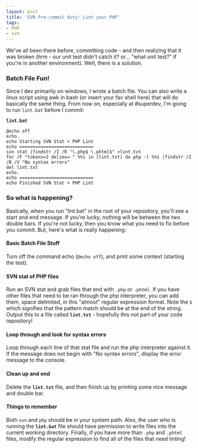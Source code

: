 ```yaml
---
layout: post
title: 'SVN Pre-commit duty: Lint your PHP'
tags:
- PHP
- svn
---
```

We've all been there before, committing code - and then realizing that it was broken (hrm - our unit test didn't catch it?  or... "what unit test?" if you're in another environment).  Well, there is a solution.

### Batch File Fun!

Since I dev primarily on windows, I wrote a batch file.  You can also write a linux script using awk in bash (or insert your fav shell here) that will do basically the same thing.  From now on, especially at #superdev, I'm going to run `lint.bat` before I commit:

**`lint.bat`**
    
    @echo off
    echo.
    echo Starting SVN Stat + PHP Lint
    echo ============================
    svn stat |findstr /I /R "\.php$ \.phtml$" >lint.txt
    for /F "tokens=2 delims= " %%i in (lint.txt) do php -l %%i |findstr /I /B /V "No syntax errors"
    del lint.txt
    echo.
    echo ============================
    echo Finished SVN Stat + PHP Lint

### So what is happening?

Basically, when you run "lint.bat" in the root of your repository, you'll see a start and end message.  If you're lucky, nothing will be between the two double bars.  If you're not lucky, then you know what you need to fix before you commit.  But, here's what is really happening:

#### Basic Batch File Stuff

Turn off the command echo (`@echo off`), and print some context (starting the test).

#### SVN stat of PHP files

Run an SVN stat and grab files that end with `.php` or `.phtml`.  If you have other files that need to be ran through the php interpreter, you can add them, space delimited, in this "almost" regular expression format.  Note the `$` which signifies that the pattern match should be at the end of the string.  Output this to a file called **`lint.txt`**  - hopefully this not part of your code repository!

#### Loop through and look for syntax errors

Loop through each line of that stat file and run the php interpreter against it.  If the message does not begin with "No syntax errors", display the error message to the console.

#### Clean up and end

Delete the **`lint.txt`** file, and then finish up by printing some nice message and double bar.

#### Things to remember

Both `svn` and `php` should be in your system path.  Also, the user who is running the **`lint.bat`** file should have permission to write files into the current working directory.  Finally, if you have more than `.php` and `.phtml` files, modify the regular expression to find all of the files that need linting!
